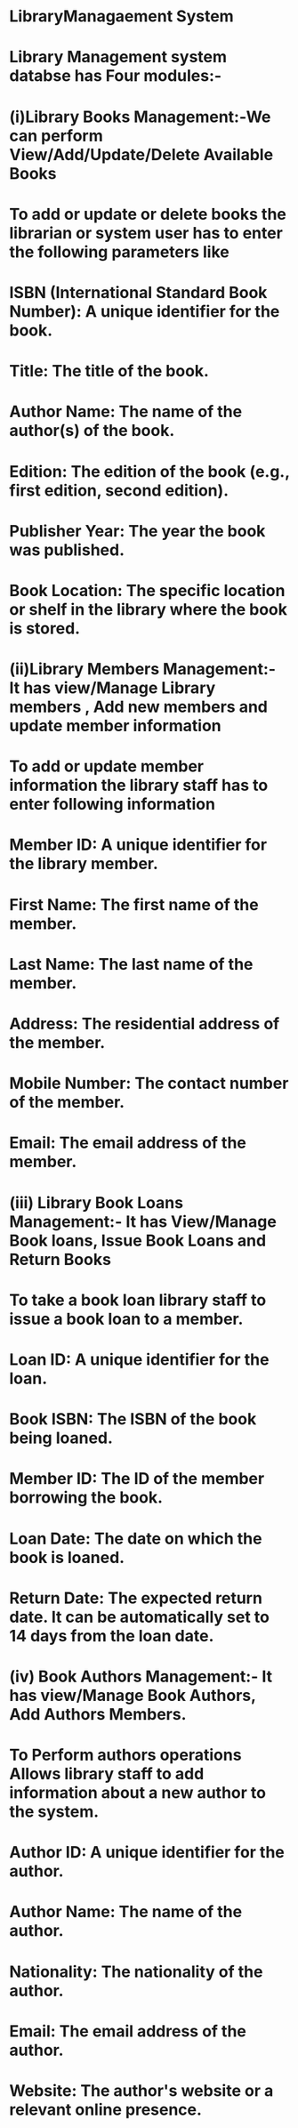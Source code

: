 # LibraryManagaement System
# Library Management system databse has Four modules:-

# (i)Library Books Management:-We can perform  View/Add/Update/Delete Available Books
# To add or update or delete books the librarian or system user has to enter the following parameters like
# ISBN (International Standard Book Number): A unique identifier for the book.
# Title: The title of the book.
# Author Name: The name of the author(s) of the book.
# Edition: The edition of the book (e.g., first edition, second edition).
# Publisher Year: The year the book was published.
# Book Location: The specific location or shelf in the library where the book is stored.

# (ii)Library Members Management:- It has view/Manage Library members , Add new members and update member information
# To add or update member information the library staff has to enter following information
# Member ID: A unique identifier for the library member.
# First Name: The first name of the member.
# Last Name: The last name of the member.
# Address: The residential address of the member.
# Mobile Number: The contact number of the member.
# Email: The email address of the member.

# (iii) Library Book Loans Management:- It has View/Manage Book loans, Issue Book Loans and Return Books 
# To take a book loan library staff to issue a book loan to a member.
# Loan ID: A unique identifier for the loan.
# Book ISBN: The ISBN of the book being loaned.
# Member ID: The ID of the member borrowing the book.
# Loan Date: The date on which the book is loaned.
# Return Date: The expected return date. It can be automatically set to 14 days from the loan date.


# (iv) Book Authors Management:- It has view/Manage Book Authors, Add Authors Members.
# To Perform authors operations Allows library staff to add information about a new author to the system.
# Author ID: A unique identifier for the author.
# Author Name: The name of the author.
# Nationality: The nationality of the author.
# Email: The email address of the author.
# Website: The author's website or a relevant online presence.
